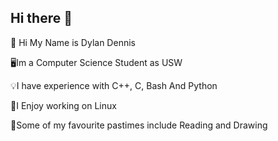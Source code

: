 ## Hi there 👋
🔭 Hi My Name is Dylan Dennis

🖥️Im a Computer Science Student as USW

💡I have experience with C++, C, Bash And Python

🐧I Enjoy working on Linux

📖Some of my favourite pastimes include Reading and Drawing 

<!--
**Dylan-D-999/Dylan-D-999** is a ✨ _special_ ✨ repository because its `README.md` (this file) appears on your GitHub profile.
